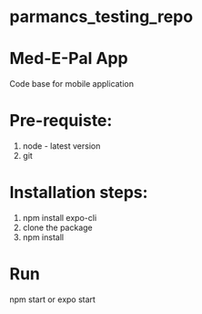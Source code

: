 # parmancs_testing_repo
# Med-E-Pal App
  Code base for mobile application

# Pre-requiste:
  1. node - latest version
  2. git

# Installation steps:
  1. npm install expo-cli
  2. clone the package
  3. npm install

# Run
  npm start or expo start